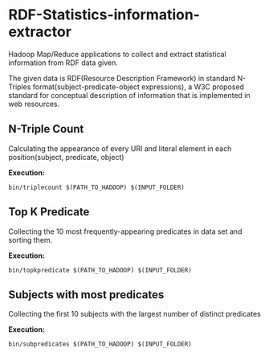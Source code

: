 # RDF-Statistics-information-extractor
Hadoop Map/Reduce applications to collect and extract statistical information from RDF data given.

The given data is RDF(Resource Description Framework) in standard N-Triples format(subject-predicate-object expressions), a W3C proposed standard for conceptual description of information that is implemented in web resources.

## N-Triple Count

Calculating the appearance of every URI and literal element in each position(subject, predicate, object)

**Execution:**
```
bin/triplecount $(PATH_TO_HADOOP) $(INPUT_FOLDER)
```

## Top K Predicate

Collecting the 10 most frequently-appearing predicates in data set and sorting them.

**Execution:**
```
bin/topkpredicate $(PATH_TO_HADOOP) $(INPUT_FOLDER)
```

## Subjects with most predicates

Collecting the first 10 subjects with the largest number of distinct predicates

**Execution:**
```
bin/subpredicates $(PATH_TO_HADOOP) $(INPUT_FOLDER)
```
